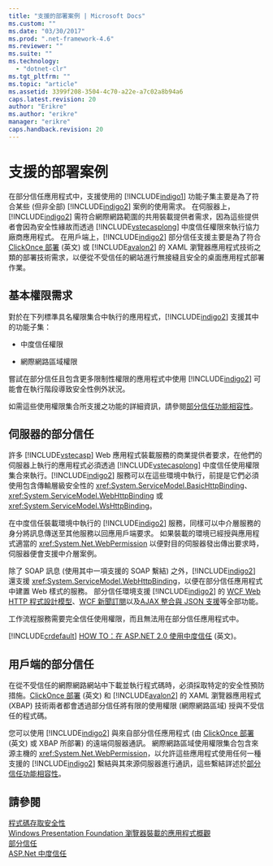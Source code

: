 ```yaml
---
title: "支援的部署案例 | Microsoft Docs"
ms.custom: ""
ms.date: "03/30/2017"
ms.prod: ".net-framework-4.6"
ms.reviewer: ""
ms.suite: ""
ms.technology: 
  - "dotnet-clr"
ms.tgt_pltfrm: ""
ms.topic: "article"
ms.assetid: 3399f208-3504-4c70-a22e-a7c02a8b94a6
caps.latest.revision: 20
author: "Erikre"
ms.author: "erikre"
manager: "erikre"
caps.handback.revision: 20
---
```

# 支援的部署案例
在部分信任應用程式中，支援使用的 [!INCLUDE[indigo1](../../../../includes/indigo1-md.md)] 功能子集主要是為了符合某些 \(但非全部\) [!INCLUDE[indigo2](../../../../includes/indigo2-md.md)] 案例的使用需求。 在伺服器上，[!INCLUDE[indigo2](../../../../includes/indigo2-md.md)] 需符合網際網路範圍的共用裝載提供者需求，因為這些提供者會因為安全性緣故而透過 [!INCLUDE[vstecasplong](../../../../includes/vstecasplong-md.md)] 中度信任權限來執行協力廠商應用程式。 在用戶端上，[!INCLUDE[indigo2](../../../../includes/indigo2-md.md)] 部分信任支援主要是為了符合 [ClickOnce 部署](http://go.microsoft.com/fwlink/?LinkId=83712) \(英文\) 或 [!INCLUDE[avalon2](../../../../includes/avalon2-md.md)] 的 XAML 瀏覽器應用程式技術之類的部署技術需求，以便從不受信任的網站進行無接縫且安全的桌面應用程式部署作業。  
  
## 基本權限需求  
 對於在下列標準具名權限集合中執行的應用程式，[!INCLUDE[indigo2](../../../../includes/indigo2-md.md)] 支援其中的功能子集：  
  
-   中度信任權限  
  
-   網際網路區域權限  
  
 嘗試在部分信任且包含更多限制性權限的應用程式中使用 [!INCLUDE[indigo2](../../../../includes/indigo2-md.md)] 可能會在執行階段導致安全性例外狀況。  
  
 如需這些使用權限集合所支援之功能的詳細資訊，請參閱[部分信任功能相容性](../../../../docs/framework/wcf/feature-details/partial-trust-feature-compatibility.md)。  
  
## 伺服器的部分信任  
 許多 [!INCLUDE[vstecasp](../../../../includes/vstecasp-md.md)] Web 應用程式裝載服務的商業提供者要求，在他們的伺服器上執行的應用程式必須透過 [!INCLUDE[vstecasplong](../../../../includes/vstecasplong-md.md)] 中度信任使用權限集合來執行。[!INCLUDE[indigo2](../../../../includes/indigo2-md.md)] 服務可以在這些環境中執行，前提是它們必須使用包含傳輸層級安全性的 <xref:System.ServiceModel.BasicHttpBinding>、<xref:System.ServiceModel.WebHttpBinding> 或 <xref:System.ServiceModel.WsHttpBinding>。  
  
 在中度信任裝載環境中執行的 [!INCLUDE[indigo2](../../../../includes/indigo2-md.md)] 服務，同樣可以中介層服務的身分將訊息傳送至其他服務以回應用戶端要求。 如果裝載的環境已經授與應用程式適當的 <xref:System.Net.WebPermission> 以便對目的伺服器發出傳出要求時，伺服器便會支援中介層案例。  
  
 除了 SOAP 訊息 \(使用其中一項支援的 SOAP 繫結\) 之外，[!INCLUDE[indigo2](../../../../includes/indigo2-md.md)] 還支援 <xref:System.ServiceModel.WebHttpBinding>，以便在部分信任應用程式中建置 Web 樣式的服務。 部分信任環境支援 [!INCLUDE[indigo2](../../../../includes/indigo2-md.md)] 的 [WCF Web HTTP 程式設計模型](../../../../docs/framework/wcf/feature-details/wcf-web-http-programming-model.md)、[WCF 新聞訂閱](../../../../docs/framework/wcf/feature-details/wcf-syndication.md)以及[AJAX 整合與 JSON 支援](../../../../docs/framework/wcf/feature-details/ajax-integration-and-json-support.md)等全部功能。  
  
 工作流程服務需要完全信任使用權限，而且無法用在部分信任應用程式中。  
  
 [!INCLUDE[crdefault](../../../../includes/crdefault-md.md)] [HOW TO：在 ASP.NET 2.0 使用中度信任](http://go.microsoft.com/fwlink/?LinkId=84603) \(英文\)。  
  
## 用戶端的部分信任  
 在從不受信任的網際網路網站中下載並執行程式碼時，必須採取特定的安全性預防措施。[ClickOnce 部署](http://go.microsoft.com/fwlink/?LinkId=83712) \(英文\) 和 [!INCLUDE[avalon2](../../../../includes/avalon2-md.md)] 的 XAML 瀏覽器應用程式 \(XBAP\) 技術兩者都會透過部分信任將有限的使用權限 \(網際網路區域\) 授與不受信任的程式碼。  
  
 您可以使用 [!INCLUDE[indigo2](../../../../includes/indigo2-md.md)] 與來自部分信任應用程式 \(由 [ClickOnce 部署](http://go.microsoft.com/fwlink/?LinkId=83712) \(英文\) 或 XBAP 所部署\) 的遠端伺服器通訊。 網際網路區域使用權限集合包含來源主機的 <xref:System.Net.WebPermission>，以允許這些應用程式使用任何一種支援的 [!INCLUDE[indigo2](../../../../includes/indigo2-md.md)] 繫結與其來源伺服器進行通訊，這些繫結詳述於[部分信任功能相容性](../../../../docs/framework/wcf/feature-details/partial-trust-feature-compatibility.md)。  
  
## 請參閱  
 [程式碼存取安全性](http://go.microsoft.com/fwlink/?LinkId=83717)   
 [Windows Presentation Foundation 瀏覽器裝載的應用程式概觀](http://go.microsoft.com/fwlink/?LinkId=98397)   
 [部分信任](../../../../docs/framework/wcf/feature-details/partial-trust.md)   
 [ASP.Net 中度信任](http://go.microsoft.com/fwlink/?LinkId=69328)